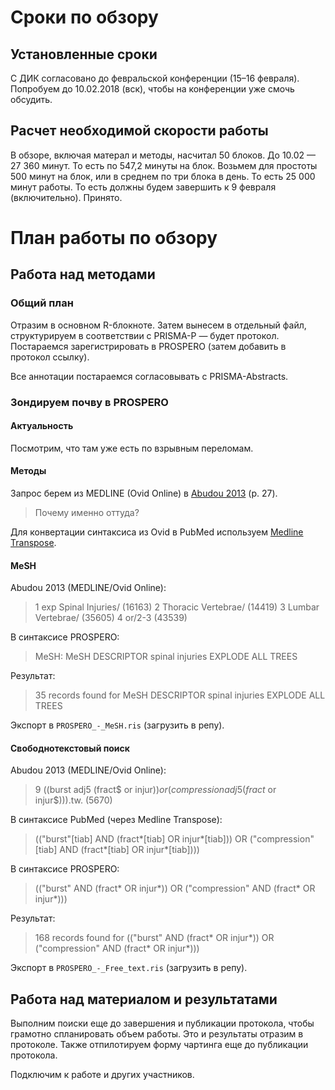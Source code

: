 # Сроки по обзору
## Установленные сроки
С ДИК согласовано до февральской конференции (15–16 февраля). Попробуем до 10.02.2018 (вск), чтобы на конференции уже смочь обсудить.

## Расчет необходимой скорости работы
В обзоре, включая матерал и методы, насчитал 50 блоков. До 10.02 — 27 360 минут. То есть по 547,2 минуты на блок. Возьмем для простоты 500 минут на блок, или в среднем по три блока в день. То есть 25 000 минут работы. То есть должны будем завершить к 9 февраля (включительно). Принято.

# План работы по обзору
## Работа над методами
### Общий план
Отразим в основном R-блокноте. Затем вынесем в отдельный файл, структурируем в соответствии с PRISMA-P — будет протокол. Постараемся зарегистрировать в PROSPERO (затем добавить в протокол ссылку).

Все аннотации постараемся согласовывать с PRISMA-Abstracts.

### Зондируем почву в PROSPERO
#### Актуальность
Посмотрим, что там уже есть по взрывным переломам.

#### Методы
Запрос берем из MEDLINE (Ovid Online) в [Abudou 2013](https://pubmed.gov/23740669) (p. 27).

> Почему именно оттуда?

Для конвертации синтаксиса из Ovid в PubMed используем [Medline Transpose](https://medlinetranspose.github.io).

#### MeSH

Abudou 2013 (MEDLINE/Ovid Online):

> 1 exp Spinal Injuries/ (16163)
> 2 Thoracic Vertebrae/ (14419)
> 3 Lumbar Vertebrae/ (35605)
> 4 or/2-3 (43539)

В синтаксисе PROSPERO:

> MeSH: MeSH DESCRIPTOR spinal injuries EXPLODE ALL TREES

Результат:

> 35 records found for MeSH DESCRIPTOR spinal injuries EXPLODE ALL TREES

Экспорт в `PROSPERO_-_MeSH.ris` (загрузить в репу).

#### Свободнотекстовый поиск

Abudou 2013 (MEDLINE/Ovid Online):

> 9 ((burst adj5 (fract$ or injur$)) or (compression adj5 (fract$ or injur$))).tw. (5670)

В синтаксисе PubMed (через Medline Transpose):

> (("burst"[tiab] AND (fract*[tiab] OR injur*[tiab])) OR ("compression"[tiab] AND (fract*[tiab] OR injur*[tiab])))

В синтаксисе PROSPERO:

> (("burst" AND (fract* OR injur*)) OR ("compression" AND (fract* OR injur*)))

Результат:

> 168 records found for (("burst" AND (fract* OR injur*)) OR ("compression" AND (fract* OR injur*)))

Экспорт в `PROSPERO_-_Free_text.ris` (загрузить в репу).

## Работа над материалом и результатами
Выполним поиски еще до завершения и публикации протокола, чтобы грамотно спланировать объем работы. Это и результаты отразим в протоколе. Также отпилотируем форму чартинга еще до публикации протокола.

Подключим к работе и других участников.